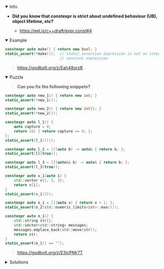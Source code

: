 <details open><summary>Info</summary><p>

* **Did you know that constexpr is strict about undefined behaviour (UB), object lifetime, etc?**

  * https://eel.is/c++draft/expr.const#4

</p></details><details open><summary>Example</summary><p>

```cpp
constexpr auto make() { return new bool; }
static_assert(*make());  // static assertion expression is not an integral
                         // constant expression
```

> https://godbolt.org/z/Eah48orzK

</p></details><details open><summary>Puzzle</summary><p>

> **Can you fix the following snippets?**

```cpp
constexpr auto new_1() { return new int; }
static_assert(*new_1());

constexpr auto new_2() { return new int{}; }
static_assert(*new_2());

constexpr auto l_1() {
    auto capture = 0;
    return [&] { return capture == 0; };
};
static_assert(l_1()());

constexpr auto l_2 = [](auto b) -> auto& { return b; };
static_assert(ll(true));

constexpr auto l_3 = [](auto&& b) -> auto& { return b; };
static_assert(l_3(true));

constexpr auto v_1(auto i) {
    std::vector v{1, 2, 3};
    return v[i];
}
static_assert(v_1(3));

constexpr auto o_1 = [](auto x) { return x + 1; };
static_assert(o_2(std::numeric_limits<int>::max()));

constexpr auto m_1() {
    std::string str{};
    std::vector<std::string> messages;
    messages.emplace_back(std::move(str));
    return str;
}
static_assert(m_1() == "");
```

> https://godbolt.org/z/E3jcPMr7T

</p></details><details><summary>Solutions</summary><p>
</p></details>
